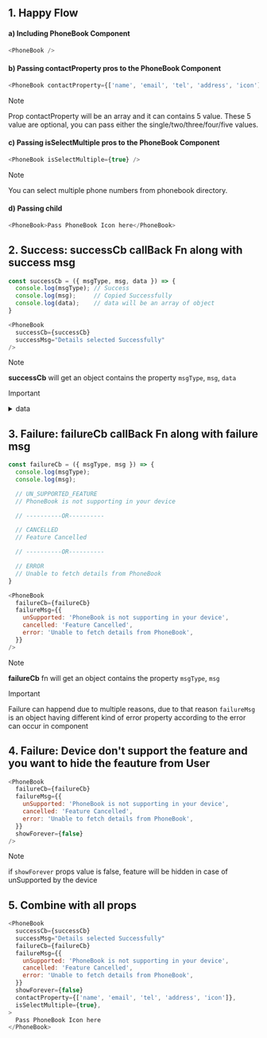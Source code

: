 ## 1. Happy Flow 

#### a) Including PhoneBook Component
```js
<PhoneBook />
```

#### b) Passing contactProperty pros to the PhoneBook Component
```js
<PhoneBook contactProperty={['name', 'email', 'tel', 'address', 'icon']} />
```
> [!Note]
> Prop contactProperty will be an array and it can contains 5 value. These 5 value are optional, you can pass either the single/two/three/four/five values.

#### c) Passing isSelectMultiple pros to the PhoneBook Component
```js
<PhoneBook isSelectMultiple={true} />
```
> [!Note]
> You can select multiple phone numbers from phonebook directory.


#### d) Passing child

```js
<PhoneBook>Pass PhoneBook Icon here</PhoneBook>
```

## 2. Success: successCb callBack Fn along with success msg

```js
const successCb = ({ msgType, msg, data }) => {
  console.log(msgType); // Success
  console.log(msg);     // Copied Successfully
  console.log(data);    // data will be an array of object
}

<PhoneBook 
  successCb={successCb}
  successMsg="Details selected Successfully"
/>

```
> [!Note]
> **successCb** will get an object contains the property ```msgType```, ```msg```, ```data```

> [!Important]
> <details>
>  <summary>data</summary>
>
>   
>  [
>     {
>        'name': 'fe-pilot',
>        'email': 'opensrc0',
>        'tel': "7204535372", 
>        'address': "Dubai"
>     }
>  ]

## 3. Failure: failureCb callBack Fn along with failure msg
```js
const failureCb = ({ msgType, msg }) => {
  console.log(msgType); 
  console.log(msg);     

  // UN_SUPPORTED_FEATURE
  // PhoneBook is not supporting in your device

  // ----------OR----------

  // CANCELLED
  // Feature Cancelled

  // ----------OR----------

  // ERROR
  // Unable to fetch details from PhoneBook
}

<PhoneBook 
  failureCb={failureCb}
  failureMsg={{
    unSupported: 'PhoneBook is not supporting in your device',
    cancelled: 'Feature Cancelled',
    error: 'Unable to fetch details from PhoneBook',
  }}
/>
```
> [!Note]
> **failureCb** fn will get an object contains the property ```msgType```, ```msg```

> [!Important]
Failure can happend due to multiple reasons, due to that reason ```failureMsg``` is an object having different kind of error property according to the error can occur in component

## 4. Failure: Device don't support the feature and you want to hide the feauture from User
```js
<PhoneBook 
  failureCb={failureCb}
  failureMsg={{
    unSupported: 'PhoneBook is not supporting in your device',
    cancelled: 'Feature Cancelled',
    error: 'Unable to fetch details from PhoneBook',
  }}
  showForever={false}
/>
```
> [!Note]
> if ```showForever``` props value is false, feature will be hidden in case of unSupported by the device

## 5. Combine with all props
```js
<PhoneBook 
  successCb={successCb}
  successMsg="Details selected Successfully"
  failureCb={failureCb}
  failureMsg={{
    unSupported: 'PhoneBook is not supporting in your device',
    cancelled: 'Feature Cancelled',
    error: 'Unable to fetch details from PhoneBook',
  }}
  showForever={false}
  contactProperty={['name', 'email', 'tel', 'address', 'icon']},
  isSelectMultiple={true},
>
  Pass PhoneBook Icon here
</PhoneBook>
```
